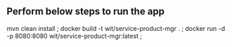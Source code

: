 ## Perform below steps to run the app

mvn clean install ;
docker build -t wit/service-product-mgr . ;
docker run -d -p 8080:8080 wit/service-product-mgr:latest ;